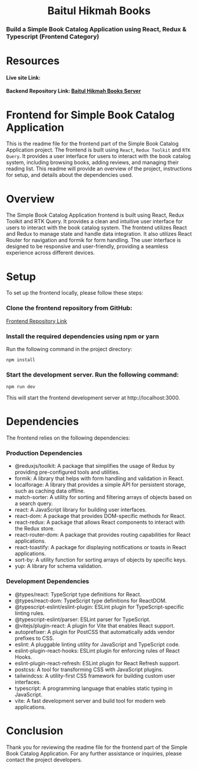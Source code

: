 <h1 align="center" >Baitul Hikmah Books</h1>

### Build a Simple Book Catalog Application using React, Redux & Typescript (Frontend Category)

# Resources

#### Live site Link:

#### Backend Repository Link: [Baitul Hikmah Books Server](https://github.com/Shahriyar-Hosen/Baitul-Hikmah-Books-Server)

# Frontend for Simple Book Catalog Application

This is the readme file for the frontend part of the Simple Book Catalog Application project. The frontend is built using `React`, `Redux Toolkit` and `RTK Query`. It provides a user interface for users to interact with the book catalog system, including browsing books, adding reviews, and managing their reading list. This readme will provide an overview of the project, instructions for setup, and details about the dependencies used.

# Overview

The Simple Book Catalog Application frontend is built using React, Redux Toolkit and RTK Query. It provides a clean and intuitive user interface for users to interact with the book catalog system. The frontend utilizes React and Redux to manage state and handle data integration. It also utilizes React Router for navigation and formik for form handling. The user interface is designed to be responsive and user-friendly, providing a seamless experience across different devices.

# Setup

To set up the frontend locally, please follow these steps:

### Clone the frontend repository from GitHub:

[Frontend Repository Link](https://github.com/Labib2003/book-catalog-frontend)

### Install the required dependencies using npm or yarn

Run the following command in the project directory:

```nodeJS
npm install
```

### Start the development server. Run the following command:

```nodeJS
npm run dev
```

This will start the frontend development server at http://localhost:3000.

# Dependencies

The frontend relies on the following dependencies:

### Production Dependencies

- @reduxjs/toolkit: A package that simplifies the usage of Redux by providing pre-configured tools and utilities.
- formik: A library that helps with form handling and validation in React.
- localforage: A library that provides a simple API for persistent storage, such as caching data offline.
- match-sorter: A utility for sorting and filtering arrays of objects based on a search query.
- react: A JavaScript library for building user interfaces.
- react-dom: A package that provides DOM-specific methods for React.
- react-redux: A package that allows React components to interact with the Redux store.
- react-router-dom: A package that provides routing capabilities for React applications.
- react-toastify: A package for displaying notifications or toasts in React applications.
- sort-by: A utility function for sorting arrays of objects by specific keys.
- yup: A library for schema validation.

### Development Dependencies

- @types/react: TypeScript type definitions for React.
- @types/react-dom: TypeScript type definitions for ReactDOM.
- @typescript-eslint/eslint-plugin: ESLint plugin for TypeScript-specific linting rules.
- @typescript-eslint/parser: ESLint parser for TypeScript.
- @vitejs/plugin-react: A plugin for Vite that enables React support.
- autoprefixer: A plugin for PostCSS that automatically adds vendor prefixes to CSS.
- eslint: A pluggable linting utility for JavaScript and TypeScript code.
- eslint-plugin-react-hooks: ESLint plugin for enforcing rules of React Hooks.
- eslint-plugin-react-refresh: ESLint plugin for React Refresh support.
- postcss: A tool for transforming CSS with JavaScript plugins.
- tailwindcss: A utility-first CSS framework for building custom user interfaces.
- typescript: A programming language that enables static typing in JavaScript.
- vite: A fast development server and build tool for modern web applications.

# Conclusion

Thank you for reviewing the readme file for the frontend part of the Simple Book Catalog Application. For any further assistance or inquiries, please contact the project developers.
